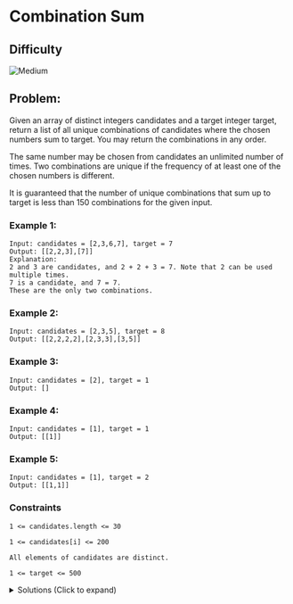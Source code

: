 # Combination Sum

## Difficulty

<!-- choose one -->

![Medium](https://img.shields.io/badge/medium-ef6c00?style=for-the-badge&logoColor=white)

## Problem:

Given an array of distinct integers candidates and a target integer target, return a list of all unique combinations of candidates where the chosen numbers sum to target. You may return the combinations in any order.

The same number may be chosen from candidates an unlimited number of times. Two combinations are unique if the frequency of at least one of the chosen numbers is different.

It is guaranteed that the number of unique combinations that sum up to target is less than 150 combinations for the given input.

<!-- any examples -->

### Example 1:

```
Input: candidates = [2,3,6,7], target = 7
Output: [[2,2,3],[7]]
Explanation:
2 and 3 are candidates, and 2 + 2 + 3 = 7. Note that 2 can be used multiple times.
7 is a candidate, and 7 = 7.
These are the only two combinations.
```

### Example 2:

```
Input: candidates = [2,3,5], target = 8
Output: [[2,2,2,2],[2,3,3],[3,5]]
```

### Example 3:

```
Input: candidates = [2], target = 1
Output: []

```

### Example 4:

```
Input: candidates = [1], target = 1
Output: [[1]]
```

### Example 5:

```
Input: candidates = [1], target = 2
Output: [[1,1]]
```

### Constraints

`1 <= candidates.length <= 30`

`1 <= candidates[i] <= 200`

`All elements of candidates are distinct.`

`1 <= target <= 500`

<details>
  <summary>Solutions (Click to expand)</summary>

### Explanation

Instead of generating all possible valid combinations arrays, we can efficiently generate arrays through backtracking. We can do this by generating sub arrays that could be potential arrays, try to add new numbers and if that number does not break the validity (adding the number makes the sum greater than the target) we can repeat the operation with other numbers of the array. If the number we added breaks the array, we can simply backtrack that number and go on to the next one. This prevents us from having to generating an unnecessary amount of invalid arrays and instead move on to different combination of numbers as soon as possible.

```
target = 7
candidates = [2,3,6,7]
              ^
list = [2]

candidates = [2,3,6,7]
              ^
list = [2 2]

candidates = [2,3,6,7]
              ^
list = [2 2 2]

candidates = [2,3,6,7]
              ^
list = [2 2 2 2] // the sum of our array is greater than the target. We can stop adding to this combination of sub array since every number we add on will only increase its sum

candidates = [2,3,6,7]
                ^
list = [2 2 2 3] // the sum of our array is greater than the target. We can stop adding to this combination of sub array since every number we add on will only increase its sum

several backtracks later...


candidates = [2,3,6,7]
                ^
list = [2 3]

candidates = [2,3,6,7]
              ^
list = [2 3 2] // sum equals 7

several backtracks later ...


candidates = [2,3,6,7]
                    ^
list = [7] // sum equals 7
```

We can further optimize this answer by sorting our candidates since adding any number after `candidates[i]` to our array is unnecessary since we know that they are all greater than `candidates[i]`.

- [JavaScript](./title.js)
- [TypeScript](./title.ts)
- [Java](./title.java)
- [Go](./title.go)
</details>
